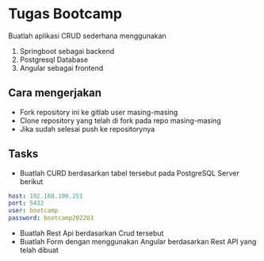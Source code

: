 # Tugas Bootcamp

Buatlah aplikasi CRUD sederhana menggunakan 

1. Springboot sebagai backend
2. Postgresql Database
3. Angular sebagai frontend

## Cara mengerjakan

- Fork repository ini ke gitlab user masing-masing
- Clone repository yang telah di fork pada repo masing-masing
- Jika sudah selesai push ke repositorynya

## Tasks

- Buatlah CURD berdasarkan tabel tersebut pada PostgreSQL Server berikut

```yaml
host: 192.168.100.251
port: 5432
user: bootcamp
password: bootcamp202203 
```

- Buatlah Rest Api berdasarkan Crud tersebut
- Buatlah Form dengan menggunakan Angular berdasarkan Rest API yang telah dibuat

